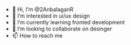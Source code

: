 - 👋 Hi, I’m @2AnbalaganR
- 👀 I’m interested in ui/ux design
- 🌱 I’m currently learning fronted development
- 💞️ I’m looking to collaborate on desinger
- 📫 How to reach me 
  

<!---
2AnbalaganR/2AnbalaganR is a ✨ special ✨ repository because its `README.md` (this file) appears on your GitHub profile.
You can click the Preview link to take a look at your changes.
--->
